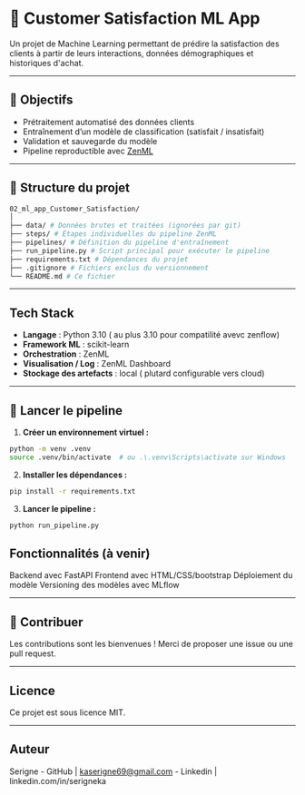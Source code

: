 # 🧠 Customer Satisfaction ML App

Un projet de Machine Learning permettant de prédire la satisfaction des clients à partir de leurs interactions, données démographiques et historiques d'achat.

---

## 📌 Objectifs

- Prétraitement automatisé des données clients
- Entraînement d’un modèle de classification (satisfait / insatisfait)
- Validation et sauvegarde du modèle
- Pipeline reproductible avec [ZenML](https://zenml.io)

---

## 📁 Structure du projet

```bash
02_ml_app_Customer_Satisfaction/
│
├── data/ # Données brutes et traitées (ignorées par git)
├── steps/ # Étapes individuelles du pipeline ZenML
├── pipelines/ # Définition du pipeline d'entraînement
├── run_pipeline.py # Script principal pour exécuter le pipeline
├── requirements.txt # Dépendances du projet
├── .gitignore # Fichiers exclus du versionnement
└── README.md # Ce fichier
````

---
##  Tech Stack

- **Langage** : Python 3.10 ( au plus 3.10 pour compatilité avevc zenflow)
- **Framework ML** : scikit-learn
- **Orchestration** : ZenML
- **Visualisation / Log** : ZenML Dashboard
- **Stockage des artefacts** : local ( plutard configurable vers cloud)

---
## 🚀 Lancer le pipeline
1. **Créer un environnement virtuel :**

```bash
python -m venv .venv
source .venv/bin/activate  # ou .\.venv\Scripts\activate sur Windows
```

2. **Installer les dépendances :**
```bash
pip install -r requirements.txt
```
3. **Lancer le pipeline :**
```bash
python run_pipeline.py
```
## Fonctionnalités (à venir)
Backend avec FastAPI
Frontend avec HTML/CSS/bootstrap
Déploiement du modèle
Versioning des modèles avec MLflow

---
## 🤝 Contribuer
Les contributions sont les bienvenues ! Merci de proposer une issue ou une pull request.

---
## Licence
Ce projet est sous licence MIT.

--- 
## Auteur
Serigne - GitHub | kaserigne69@gmail.com - Linkedin | linkedin.com/in/serigneka
